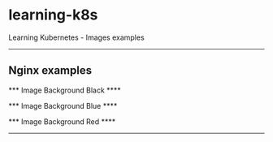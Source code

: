 # learning-k8s
Learning Kubernetes - Images examples 

----
## Nginx examples

*** Image Background Black ****

*** Image Background Blue ****

*** Image Background Red ****

----

